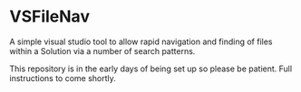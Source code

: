 # VSFileNav
A simple visual studio tool to allow rapid navigation and finding of files within a Solution via a number of search patterns.

This repository is in the early days of being set up so please be patient. Full instructions to come shortly.
